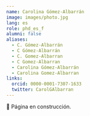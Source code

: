 ```yaml
---
name: Carolina Gómez-Albarrán
image: images/photo.jpg
lang: es
role: phd_es_f
alumni: false
aliases:
  - C. Gómez-Albarrán
  - C Gómez-Albarrán
  - C. Gomez-Albarran
  - C Gomez-Albarran
  - Carolina Gómez-Albarrán
  - Carolina Gomez-Albarran
links:
  orcid: 0000-0001-7307-1633
  twitter: CarolGAlbarran
---
```


🚧 Página en construcción.
